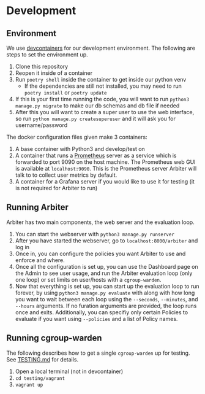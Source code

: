 # Development

## Environment
We use [devcontainers](https://containers.dev/) for our development environment. The following are steps to set the environment up. 
1. Clone this repository
2. Reopen it inside of a container
3. Run `poetry shell` inside the container to get inside our python venv
    - If the dependencies are still not installed, you may need to run `poetry install` or `poetry update`
4. If this is your first time running the code, you will want to run `python3 manage.py migrate` to make our db schemas and db file if needed
5. After this you will want to create a super user to use the web interface, so run `python manage.py createsuperuser` and it will ask you for username/password

The docker configuration files given make 3 containers:
1. A base container with Python3 and develop/test on
2. A container that runs a [Prometheus](https://prometheus.io) server as a service which is forwarded to port 9090 on the host machine. The Prometheus web GUI is available at `localhost:9090`. This is the Prometheus server Arbiter will talk to to collect user metrics by default.
3. A container for a Grafana server if you would like to use it for testing (it is not required  for Arbiter to run)

## Running Arbiter
Arbiter has two main components, the web server and the evaluation loop.
1. You can start the webserver with `python3 manage.py runserver`
2. After you have started the webserver, go to `localhost:8000/arbiter` and log in
3. Once in, you can configure the policies you want Arbiter to use and enforce and where.
4. Once all the configuration is set up, you can use the Dashboard page on the Admin to see user usage, and run the Arbiter evaluation loop (only one loop) or set limits on user/hosts with a `cgroup-warden`.
5. Now that everything is set up, you can start up the evaluation loop to run forever, by using `python3 manage.py evaluate` with along with how long you want to wait between each loop using the `--seconds`, `--minutes`, and `--hours` arguments. If no furation arguments are provided, the loop runs once and exits. Additionally, you can specifiy only certain Policies to evaluate if you want using `--policies` and a list of Policy names.

## Running cgroup-warden
The following describes how to get a single `cgroup-warden` up for testing. See [TESTING.md](TESTING.md) for details.
1. Open a local terminal (not in devcontainer) 
2. `cd testing/vagrant`
3. `vagrant up`

